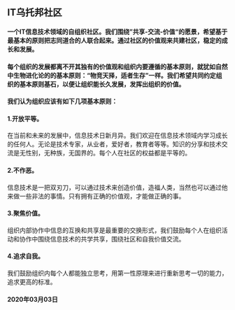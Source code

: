 ## IT乌托邦社区

#### 一个IT信息技术领域的自组织社区。我们围绕”共享-交流-价值“的愿景，希望基于最基本的原则把志同道合的人联合起来。通过社区的价值观来共建社区，稳定的成长和发展。

#### 每个组织的发展都离不开其独有的价值观和组织内要遵循的基本原则，就犹如自然中生物进化论的的基本原则：“物竞天择，适者生存”一样。我们希望共同约定组织的基本原则基石，以便让组织能长久发展，发挥出组织的价值。

#### 我们认为组织应该有如下几项基本原则：

#### 1.开放平等。

   在当前和未来的发展中，信息技术日新月异。我们欢迎在信息技术领域内学习成长的任何人。无论是技术专家，从业者，爱好者，教育者等等。知识的分享和技术交流是无性别，无种族，无国界的。每个人在社区的权益都是平等的。

#### 2.不作恶。

   信息技术是一把双刃刀，可以通过技术来创造价值，造福人类，当然也可以通过他来做一些非法的事情。只有拥有正确的价值观，才能做正确的事。

#### 3.聚焦价值。

   组织内部协作中信息的互换和共享是最重要的交换形式，我们鼓励每个人在组织活动和协作中围绕信息技术的共学共享，围绕社区和自我价值交流。

#### 4.追求自我。

   我们鼓励组织内每个人都能独立思考，用第一性原理来进行重新思考一切的能力，追求更高的标准。
    
#### 2020年03月03日
